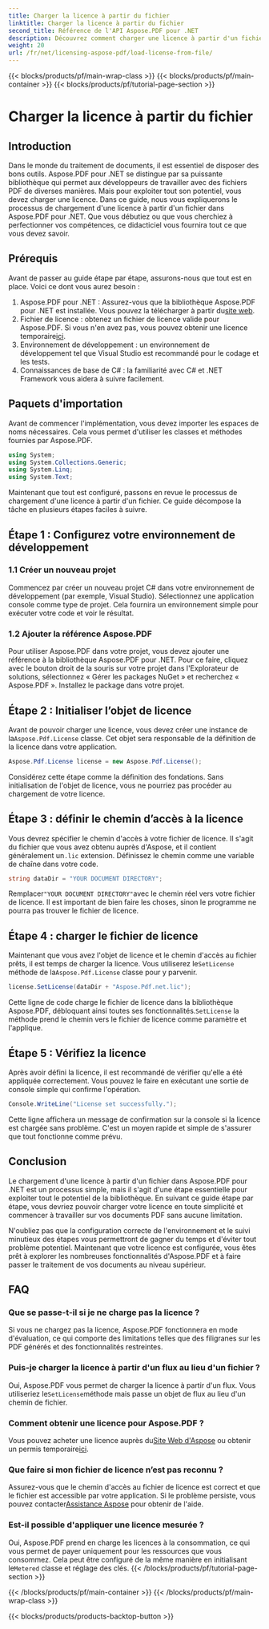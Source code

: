 ```yaml
---
title: Charger la licence à partir du fichier
linktitle: Charger la licence à partir du fichier
second_title: Référence de l'API Aspose.PDF pour .NET
description: Découvrez comment charger une licence à partir d'un fichier dans Aspose.PDF pour .NET avec ce guide complet. Assurez une fonctionnalité complète en définissant correctement votre licence.
weight: 20
url: /fr/net/licensing-aspose-pdf/load-license-from-file/
---
```


{{< blocks/products/pf/main-wrap-class >}}
{{< blocks/products/pf/main-container >}}
{{< blocks/products/pf/tutorial-page-section >}}

# Charger la licence à partir du fichier

## Introduction

Dans le monde du traitement de documents, il est essentiel de disposer des bons outils. Aspose.PDF pour .NET se distingue par sa puissante bibliothèque qui permet aux développeurs de travailler avec des fichiers PDF de diverses manières. Mais pour exploiter tout son potentiel, vous devez charger une licence. Dans ce guide, nous vous expliquerons le processus de chargement d'une licence à partir d'un fichier dans Aspose.PDF pour .NET. Que vous débutiez ou que vous cherchiez à perfectionner vos compétences, ce didacticiel vous fournira tout ce que vous devez savoir.

## Prérequis

Avant de passer au guide étape par étape, assurons-nous que tout est en place. Voici ce dont vous aurez besoin :

1.  Aspose.PDF pour .NET : Assurez-vous que la bibliothèque Aspose.PDF pour .NET est installée. Vous pouvez la télécharger à partir du[site web](https://releases.aspose.com/pdf/net/).
2.  Fichier de licence : obtenez un fichier de licence valide pour Aspose.PDF. Si vous n'en avez pas, vous pouvez obtenir une licence temporaire[ici](https://purchase.aspose.com/temporary-license/).
3. Environnement de développement : un environnement de développement tel que Visual Studio est recommandé pour le codage et les tests.
4. Connaissances de base de C# : la familiarité avec C# et .NET Framework vous aidera à suivre facilement.

## Paquets d'importation

Avant de commencer l'implémentation, vous devez importer les espaces de noms nécessaires. Cela vous permet d'utiliser les classes et méthodes fournies par Aspose.PDF.

```csharp
using System;
using System.Collections.Generic;
using System.Linq;
using System.Text;
```

Maintenant que tout est configuré, passons en revue le processus de chargement d'une licence à partir d'un fichier. Ce guide décompose la tâche en plusieurs étapes faciles à suivre.

## Étape 1 : Configurez votre environnement de développement

### 1.1 Créer un nouveau projet
Commencez par créer un nouveau projet C# dans votre environnement de développement (par exemple, Visual Studio). Sélectionnez une application console comme type de projet. Cela fournira un environnement simple pour exécuter votre code et voir le résultat.

### 1.2 Ajouter la référence Aspose.PDF
Pour utiliser Aspose.PDF dans votre projet, vous devez ajouter une référence à la bibliothèque Aspose.PDF pour .NET. Pour ce faire, cliquez avec le bouton droit de la souris sur votre projet dans l'Explorateur de solutions, sélectionnez « Gérer les packages NuGet » et recherchez « Aspose.PDF ». Installez le package dans votre projet.

## Étape 2 : Initialiser l’objet de licence

 Avant de pouvoir charger une licence, vous devez créer une instance de la`Aspose.Pdf.License` classe. Cet objet sera responsable de la définition de la licence dans votre application.

```csharp
Aspose.Pdf.License license = new Aspose.Pdf.License();
```

Considérez cette étape comme la définition des fondations. Sans initialisation de l'objet de licence, vous ne pourriez pas procéder au chargement de votre licence.

## Étape 3 : définir le chemin d’accès à la licence

 Vous devrez spécifier le chemin d'accès à votre fichier de licence. Il s'agit du fichier que vous avez obtenu auprès d'Aspose, et il contient généralement un`.lic` extension. Définissez le chemin comme une variable de chaîne dans votre code.

```csharp
string dataDir = "YOUR DOCUMENT DIRECTORY";
```

 Remplacer`"YOUR DOCUMENT DIRECTORY"`avec le chemin réel vers votre fichier de licence. Il est important de bien faire les choses, sinon le programme ne pourra pas trouver le fichier de licence.

## Étape 4 : charger le fichier de licence

 Maintenant que vous avez l'objet de licence et le chemin d'accès au fichier prêts, il est temps de charger la licence. Vous utiliserez le`SetLicense` méthode de la`Aspose.Pdf.License` classe pour y parvenir.

```csharp
license.SetLicense(dataDir + "Aspose.Pdf.net.lic");
```

 Cette ligne de code charge le fichier de licence dans la bibliothèque Aspose.PDF, débloquant ainsi toutes ses fonctionnalités.`SetLicense` la méthode prend le chemin vers le fichier de licence comme paramètre et l'applique.

## Étape 5 : Vérifiez la licence

Après avoir défini la licence, il est recommandé de vérifier qu'elle a été appliquée correctement. Vous pouvez le faire en exécutant une sortie de console simple qui confirme l'opération.

```csharp
Console.WriteLine("License set successfully.");
```

Cette ligne affichera un message de confirmation sur la console si la licence est chargée sans problème. C'est un moyen rapide et simple de s'assurer que tout fonctionne comme prévu.

## Conclusion

Le chargement d'une licence à partir d'un fichier dans Aspose.PDF pour .NET est un processus simple, mais il s'agit d'une étape essentielle pour exploiter tout le potentiel de la bibliothèque. En suivant ce guide étape par étape, vous devriez pouvoir charger votre licence en toute simplicité et commencer à travailler sur vos documents PDF sans aucune limitation.

N'oubliez pas que la configuration correcte de l'environnement et le suivi minutieux des étapes vous permettront de gagner du temps et d'éviter tout problème potentiel. Maintenant que votre licence est configurée, vous êtes prêt à explorer les nombreuses fonctionnalités d'Aspose.PDF et à faire passer le traitement de vos documents au niveau supérieur.

## FAQ

### Que se passe-t-il si je ne charge pas la licence ?  
Si vous ne chargez pas la licence, Aspose.PDF fonctionnera en mode d'évaluation, ce qui comporte des limitations telles que des filigranes sur les PDF générés et des fonctionnalités restreintes.

### Puis-je charger la licence à partir d'un flux au lieu d'un fichier ?  
 Oui, Aspose.PDF vous permet de charger la licence à partir d'un flux. Vous utiliseriez le`SetLicense`méthode mais passe un objet de flux au lieu d'un chemin de fichier.

### Comment obtenir une licence pour Aspose.PDF ?  
 Vous pouvez acheter une licence auprès du[Site Web d'Aspose](https://purchase.aspose.com/buy) ou obtenir un permis temporaire[ici](https://purchase.aspose.com/temporary-license/).

### Que faire si mon fichier de licence n’est pas reconnu ?  
 Assurez-vous que le chemin d'accès au fichier de licence est correct et que le fichier est accessible par votre application. Si le problème persiste, vous pouvez contacter[Assistance Aspose](https://forum.aspose.com/c/pdf/10) pour obtenir de l'aide.

### Est-il possible d'appliquer une licence mesurée ?  
 Oui, Aspose.PDF prend en charge les licences à la consommation, ce qui vous permet de payer uniquement pour les ressources que vous consommez. Cela peut être configuré de la même manière en initialisant le`Metered` classe et réglage des clés.
{{< /blocks/products/pf/tutorial-page-section >}}

{{< /blocks/products/pf/main-container >}}
{{< /blocks/products/pf/main-wrap-class >}}

{{< blocks/products/products-backtop-button >}}
